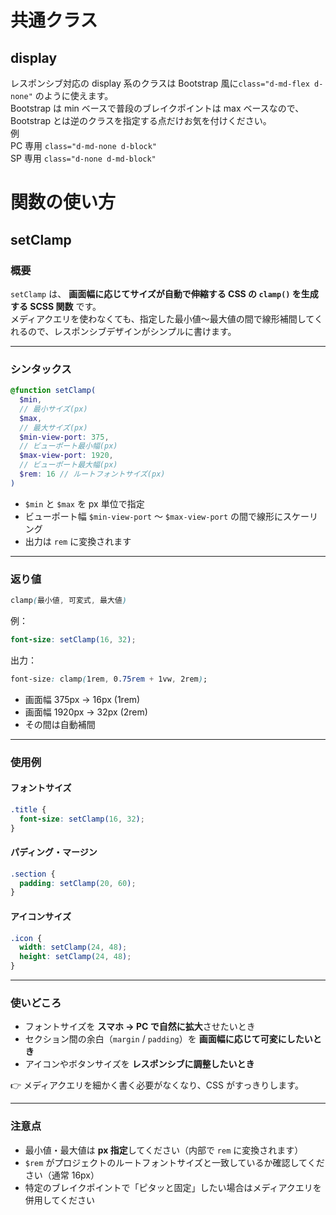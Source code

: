 # 共通クラス

## display

レスポンシブ対応の display 系のクラスは Bootstrap 風に`class="d-md-flex d-none"`
のように使えます。  
Bootstrap は min ベースで普段のブレイクポイントは max ベースなので、Bootstrap とは逆のクラスを指定する点だけお気を付けください。  
例  
PC 専用 `class="d-md-none d-block"`  
SP 専用 `class="d-none d-md-block"`

# 関数の使い方

## setClamp

### 概要

`setClamp` は、 **画面幅に応じてサイズが自動で伸縮する CSS の `clamp()` を生成する SCSS 関数** です。  
メディアクエリを使わなくても、指定した最小値〜最大値の間で線形補間してくれるので、レスポンシブデザインがシンプルに書けます。

---

### シンタックス

```scss
@function setClamp(
  $min,
  // 最小サイズ(px)
  $max,
  // 最大サイズ(px)
  $min-view-port: 375,
  // ビューポート最小幅(px)
  $max-view-port: 1920,
  // ビューポート最大幅(px)
  $rem: 16 // ルートフォントサイズ(px)
)
```

- `$min` と `$max` を px 単位で指定
- ビューポート幅 `$min-view-port` ～ `$max-view-port` の間で線形にスケーリング
- 出力は `rem` に変換されます

---

### 返り値

```css
clamp(最小値, 可変式, 最大値)
```

例：

```scss
font-size: setClamp(16, 32);
```

出力：

```css
font-size: clamp(1rem, 0.75rem + 1vw, 2rem);
```

- 画面幅 375px → 16px (1rem)
- 画面幅 1920px → 32px (2rem)
- その間は自動補間

---

### 使用例

#### フォントサイズ

```scss
.title {
  font-size: setClamp(16, 32);
}
```

#### パディング・マージン

```scss
.section {
  padding: setClamp(20, 60);
}
```

#### アイコンサイズ

```scss
.icon {
  width: setClamp(24, 48);
  height: setClamp(24, 48);
}
```

---

### 使いどころ

- フォントサイズを **スマホ → PC で自然に拡大**させたいとき
- セクション間の余白（`margin` / `padding`）を **画面幅に応じて可変にしたいとき**
- アイコンやボタンサイズを **レスポンシブに調整したいとき**

👉 メディアクエリを細かく書く必要がなくなり、CSS がすっきりします。

---

### 注意点

- 最小値・最大値は **px 指定**してください（内部で `rem` に変換されます）
- `$rem` がプロジェクトのルートフォントサイズと一致しているか確認してください（通常 16px）
- 特定のブレイクポイントで「ピタッと固定」したい場合はメディアクエリを併用してください
